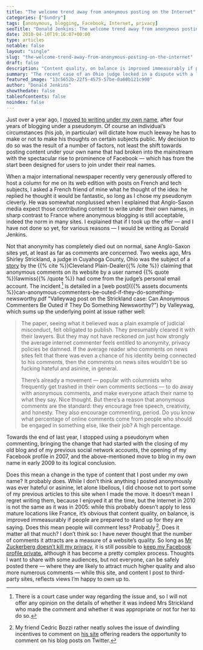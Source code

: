```yaml
---
title: "The welcome trend away from anonymous posting on the Internet"
categories: ["Sundry"]
tags: [anonymous, blogging, Facebook, Internet, privacy]
seoTitle: "Donald Jenkins: The welcome trend away from anonymous posting on the Internet"
date: 2010-04-10T19:16:07+00:00
type: articles
notable: false
layout: "single"
slug: "the-welcome-trend-away-from-anonymous-posting-on-the-internet"
draft: false
description: "Content quality, on balance is improved immeasurably if people are prepared to stand up for they are saying. Does this mean people will comment less? Probably. Does it matter all that much? I don’t think so."
summary: "The recent case of an Ohio judge locked in a dispute with a local newspaper over an anonymous comment posted on its website using her email address has given a vivid illustration of how the shift to contributing content to the Internet under your own name has radically changed the nature of interaction on the Web since it started in the middle of the last decade and gathered pace between 2007 and 2009, powerfully assisted by the emergence of Facebook, a notably proponent of being transparent about your identity, in the social network sector. Content quality, on balance is improved immeasurably if people are prepared to stand up for they are saying. Does this mean people will comment less? Probably. Does it matter all that much? I don’t think so. So long as Mr Zuckerberg doesn’t kill my privacy, its still possible to share content with selected audiences, but not everyone, on Facebook, while a public blog, and content one posts to third-party sites, reflects views one is happy to own up to."
featured_image: "13c5652b-22f5-4575-57be-0a60b121c900"
author: "Donald Jenkins"
showthedate: false
tableofcontents: false
noindex: false
---
```


Just over a year ago, I [moved to writing under my own name](/why-i-have-finally-decided-to-blog-in-my-own-name/ "Why I have finally decided to blog in my own name"), after four years of blogging under a pseudonym. Of course an individual’s circumstances (his job, in particular) will dictate how much leeway he has to make or not to make his thoughts on certain subjects public. My decision to do so was the result of a number of factors, not least the shift towards posting content under your own name that had broken into the mainstream with the spectacular rise to prominence of Facebook — which has from the start been designed for users to join under their real names.

When a major international newspaper recently very generously offered to host a column for me on its web edition with posts on French and tech subjects, I asked a French friend of mine what he thought of the idea: he replied he thought it would be fantastic, so long as I chose my pseudonym cleverly. He was somewhat nonplussed when I explained that Anglo-Saxon media expect those contributing content to write under their own names, in sharp contrast to France where anonymous blogging is still acceptable, indeed the norm in many sites. I explained that if I took up the offer — and I have not done so yet, for various reasons — I would be writing as Donald Jenkins.

Not that anonymity has completely died out on normal, sane Anglo-Saxon sites yet, at least as far as comments are concerned. Two weeks ago, Mrs Shirley Strickland, a judge in Cuyahoga County, Ohio was the subject of a [story](https://blog.cleveland.com/metro/2010/03/post_258.html "Article about Mrs Strickland in the Cleveland Plain-dealer") by the {{% cite %}}Cleveland Plain-Dealer{{% /cite %}} claiming that anonymous comments on its website by a user named {{% quote %}}lawmiss{{% /quote %}} had come from the judge’s personal email account. The incident&thinsp;[^1] is detailed in a [web post]({{% assets documents %}}can-anonymous-commenters-be-outed-if-they-do-something-newsworthy.pdf "Valleywag post on the Strickland case: Can Anonymous Commenters Be Outed if They Do Something Newsworthy?") by Valleywag, which sums up the underlying point at issue rather well:

> The paper, seeing what it believed was a plain example of judicial misconduct, felt obligated to publish. They presumably cleared it with their lawyers. But they may not have reckoned on just how strongly the average internet commenter feels entitled to anonymity, privacy policies be damned. If the average reader who comments on news sites felt that there was even a chance of his identity being connected to his comments, then the comments on news sites wouldn’t be so fucking hateful and asinine, in general.
>
> There’s already a movement — popular with columnists who frequently get trashed in their own comments sections — to do away with anonymous comments, and make everyone attach their name to what they say. Nice thought. But there’s a reason that anonymous comments are the standard: they encourage free speech, creativity, and honesty. They also encourage commenting, period. Do you know what percentage of online comments come from people who should be engaged in something else, like their job? A high percentage.

Towards the end of last year, I stopped using a pseudonym when commenting, bringing the change that had started with the closing of my old blog and of my previous social network accounts, the opening of my Facebook profile in 2007, and the above-mentioned move to blog in my own name in early 2009 to its logical conclusion.

Does this mean a change in the type of content that I post under my own name? It probably does. While I don’t think anything I posted anonymously was ever hateful or asinine, let alone libellous, I did choose not to port some of my previous articles to this site when I made the move. It doesn’t mean I regret writing them, because I enjoyed it at the time, but the Internet in 2010 is not the same as it was in 2005: while this probably doesn’t apply to less mature locations like France, it’s obvious that content quality, on balance, is improved immeasurably if people are prepared to stand up for they are saying. Does this mean people will comment less? Probably&thinsp;[^2]. Does it matter all that much? I don’t think so: I have never thought that the number of comments it attracts are a measure of a website’s quality. So long as [Mr Zuckerberg doesn’t kill my privacy](/social-networking-going-towards-an-oligopolistic-closed-shop-system/ "My blog post on how privacy norms have changed, but not as much as Mark Zuckerberg claims"), it is still possible to [keep my Facebook profile private](https://howto.wired.com/wiki/Make_Your_Facebook_Account_Private "How to keep your Facebook account private"), although it has become a pretty complex process. Thoughts I want to share with some audiences, but not everyone, can be safely posted there — where they are likely to attract much higher quality and also more numerous comments — while this site, and content I post to third-party sites, reflects views I’m happy to own up to.

[^1]: There is a court case under way regarding the issue and, so I will not offer any opinion on the details of whether it was indeed Mrs Strickland who made the comment and whether it was appropriate or not for her to do so.
[^2]: My friend Cedric Bozzi rather neatly solves the issue of dwindling incentives to comment on [his site](http://www.garoo.net/) offering readers the opportunity to comment on his blog posts on Twitter.
